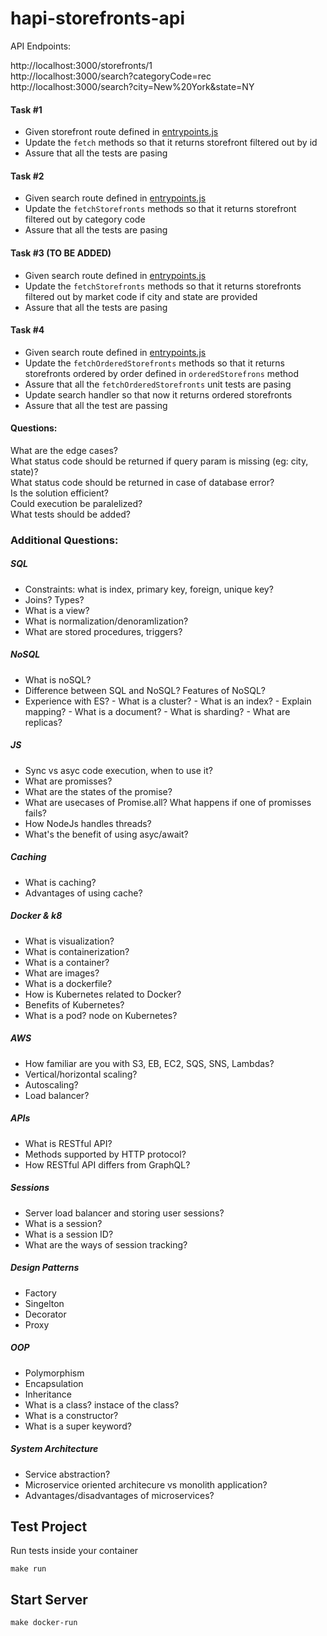 # hapi-storefronts-api

API Endpoints:

http://localhost:3000/storefronts/1  
http://localhost:3000/search?categoryCode=rec  
http://localhost:3000/search?city=New%20York&state=NY  


#### Task #1 
- Given storefront route defined in [entrypoints.js](https://github.com/achoinska-hasbi/hapi-storefront-api-test/blob/master/src/entrypoints.js)
- Update the `fetch` methods so that it returns storefront filtered out by id
- Assure that all the tests are pasing

#### Task #2 
- Given search route defined in [entrypoints.js](https://github.com/achoinska-hasbi/hapi-storefront-api-test/blob/master/src/entrypoints.js)
- Update the `fetchStorefronts` methods so that it returns storefront filtered out by category code
- Assure that all the tests are pasing

#### Task #3 (TO BE ADDED)
- Given search route defined in [entrypoints.js](https://github.com/achoinska-hasbi/hapi-storefront-api-test/blob/master/src/entrypoints.js)
- Update the `fetchStorefronts` methods so that it returns storefronts filtered out by market code if city and state are provided
- Assure that all the tests are pasing

#### Task #4 
- Given search route defined in [entrypoints.js](https://github.com/achoinska-hasbi/hapi-storefront-api-test/blob/master/src/entrypoints.js)
- Update the `fetchOrderedStorefronts` methods so that it returns storefronts ordered by order defined in `orderedStorefrons` method
- Assure that all the `fetchOrderedStorefronts` unit tests are pasing
- Update search handler so that now it returns ordered storefronts
- Assure that all the test are passing

#### Questions: 
What are the edge cases?  
What status code should be returned if query param is missing (eg: city, state)?  
What status code should be returned in case of database error?   
Is the solution efficient?  
Could execution be paralelized?  
What tests should be added?  

### Additional Questions: 
##### SQL
- Constraints: what is index, primary key, foreign, unique key?
- Joins? Types?
- What is a view?
- What is normalization/denoramlization?
- What are stored procedures, triggers?
##### NoSQL
- What is noSQL?
- Difference between SQL and NoSQL? Features of NoSQL?
- Experience with ES?
      -  What is a cluster?
      -  What is an index?
      -  Explain mapping?
      -  What is a document?
      -  What is sharding?
      -  What are replicas?
##### JS 
- Sync vs asyc code execution, when to use it?
- What are promisses?
- What are the states of the promise?
- What are usecases of Promise.all? What happens if one of promisses fails?
- How NodeJs handles threads?
- What's the benefit of using asyc/await?
##### Caching
- What is caching?
- Advantages of using cache?
##### Docker & k8
- What is visualization? 
- What is containerization?
- What is a container?
- What are images?
- What is a dockerfile?
- How is Kubernetes related to Docker?
- Benefits of Kubernetes?
- What is a pod? node on Kubernetes?
##### AWS
- How familiar are you with S3, EB, EC2, SQS, SNS, Lambdas?
- Vertical/horizontal scaling?
- Autoscaling?
- Load balancer?
##### APIs
- What is RESTful API? 
- Methods supported by HTTP protocol?
- How RESTful API differs from GraphQL?
##### Sessions
- Server load balancer and storing user sessions?
- What is a session?
- What is a session ID?
- What are the ways of session tracking?
##### Design Patterns
- Factory
- Singelton
- Decorator
- Proxy
##### OOP
- Polymorphism
- Encapsulation
- Inheritance
- What is a class? instace of the class?
- What is a constructor?
- What is a super keyword?
##### System Architecture
- Service abstraction?
- Microservice oriented architecure vs monolith application?
- Advantages/disadvantages of microservices?


## Test Project
Run tests inside your container
```Text
make run
```

## Start Server
```Text
make docker-run
```


